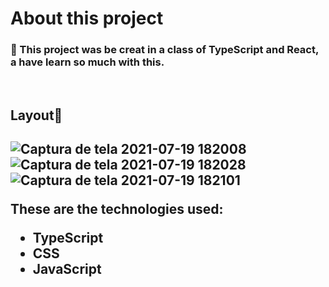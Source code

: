 
<h1>About this project</h1>

<h3> 📖 This project was be creat in a class of TypeScript and React, a have learn so much with this.</h3> 
  <br/>
 
  <h2>Layout🎨<h2>

![Captura de tela 2021-07-19 182008](https://user-images.githubusercontent.com/83052668/126229458-12e6d113-059f-41a7-98a2-abe07da9e1b0.png)
![Captura de tela 2021-07-19 182028](https://user-images.githubusercontent.com/83052668/126229460-ea81d5d0-4d3d-4d76-acf0-a8bdec174764.png)
![Captura de tela 2021-07-19 182101](https://user-images.githubusercontent.com/83052668/126229462-e2a96efd-b54a-4aa2-8791-6428ca6159d6.png)


 



These are the technologies used:

- TypeScript
- CSS
- JavaScript
    <br>
    








